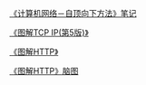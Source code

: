 [《计算机网络－自顶向下方法》笔记](https://github.com/moranzcw/Computer-Networking-A-Top-Down-Approach-NOTES)

[《图解TCP IP(第5版)》](https://github.com/dolotech/ebook/blob/master/%E3%80%8A%E5%9B%BE%E8%A7%A3TCP%20IP(%E7%AC%AC5%E7%89%88)%E3%80%8B.((%E6%97%A5)%E7%AB%B9%E4%B8%8B%E9%9A%86%E5%8F%B2).%5BPDF%5D.%26ckook.pdf)

[《图解HTTP》](https://github.com/Pines-Cheng/share/blob/master/books/%E8%AE%A1%E7%AE%97%E6%9C%BA%E7%BD%91%E7%BB%9C/%E5%9B%BE%E8%A7%A3HTTP%20.pdf)

[《图解HTTP》脑图](https://juejin.im/post/5b32f82a518825749e4a218b)
